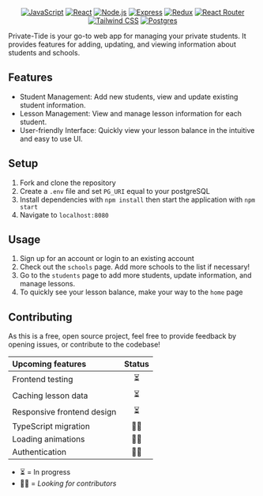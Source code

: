 <div align="center">

[![JavaScript](https://img.shields.io/badge/JavaScript-yellow?style=for-the-badge&logo=javascript&logoColor=white)](https://developer.mozilla.org/en-US/docs/Web/JavaScript)
[![React](https://img.shields.io/badge/React-blue?style=for-the-badge&logo=react&logoColor=white)](https://reactjs.org/)
[![Node.js](https://img.shields.io/badge/Node.js-green?style=for-the-badge&logo=node.js&logoColor=white)](https://nodejs.org/)
[![Express](https://img.shields.io/badge/Express-black?style=for-the-badge&logo=express&logoColor=white)](https://expressjs.com/)
[![Redux](https://img.shields.io/badge/Redux-purple?style=for-the-badge&logo=redux&logoColor=white)](https://redux.js.org/)
[![React Router](https://img.shields.io/badge/React_Router-red?style=for-the-badge&logo=react-router&logoColor=white)](https://reactrouter.com/)
[![Tailwind CSS](https://img.shields.io/badge/Tailwind_CSS-cyan?style=for-the-badge&logo=tailwind-css&logoColor=white)](https://tailwindcss.com/)
[![Postgres](https://img.shields.io/badge/Postgres-blue?style=for-the-badge&logo=postgresql&logoColor=white)](https://www.postgresql.org/)

</div>

Private-Tide is your go-to web app for managing your private students. It
provides features for adding, updating, and viewing information about students
and schools.

## Features

- Student Management: Add new students, view and update existing student
  information.
- Lesson Management: View and manage lesson information for each student.
- User-friendly Interface: Quickly view your lesson balance in the intuitive and
  easy to use UI.

## Setup

1. Fork and clone the repository
2. Create a `.env` file and set `PG_URI` equal to your postgreSQL
3. Install dependencies with `npm install` then start the application with
   `npm start`
4. Navigate to `localhost:8080`

## Usage

1. Sign up for an account or login to an existing account
2. Check out the `schools` page. Add more schools to the list if necessary!
3. Go to the `students` page to add more students, update information, and
   manage lessons.
4. To quickly see your lesson balance, make your way to the `home` page

## Contributing

As this is a free, open source project, feel free to provide feedback by opening
issues, or contribute to the codebase!

| Upcoming features          | Status |
| :------------------------- | :----: |
| Frontend testing           |   ⏳   |
| Caching lesson data        |   ⏳   |
| Responsive frontend design |   ⏳   |
| TypeScript migration       |   🙏🏻   |
| Loading animations         |   🙏🏻   |
| Authentication             |   🙏🏻   |

- ⏳ = In progress
- 🙏🏻 = _Looking for contributors_
